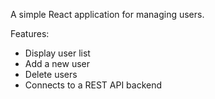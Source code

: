 A simple React application for managing users.

Features:
- Display user list
- Add a new user
- Delete users
- Connects to a REST API backend
